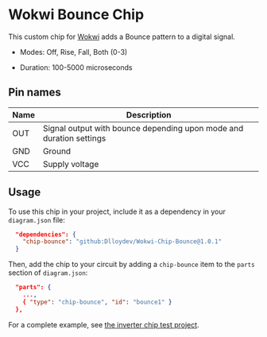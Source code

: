 # Wokwi Bounce Chip

This custom chip for [Wokwi](https://wokwi.com/) adds a Bounce pattern to a digital signal.

- Modes: Off, Rise, Fall, Both (0-3)

- Duration: 100-5000 microseconds

## Pin names

| Name | Description                                                  |
| ---- | ------------------------------------------------------------ |
| OUT  | Signal output with bounce depending upon mode and duration settings |
| GND  | Ground                                                       |
| VCC  | Supply voltage                                               |

## Usage

To use this chip in your project, include it as a dependency in your `diagram.json` file:

```json
  "dependencies": {
    "chip-bounce": "github:Dlloydev/Wokwi-Chip-Bounce@1.0.1"
  }
```

Then, add the chip to your circuit by adding a `chip-bounce` item to the `parts` section of `diagram.json`:

```json
  "parts": {
    ...,
    { "type": "chip-bounce", "id": "bounce1" }
  },
```

For a complete example, see [the inverter chip test project](https://wokwi.com/projects/350946636543820370).

